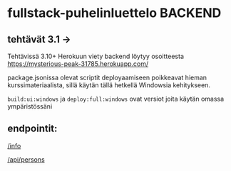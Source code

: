 #  fullstack-puhelinluettelo BACKEND

## tehtävät 3.1 ->
 

Tehtävissä 3.10+ Herokuun viety backend löytyy osoitteesta https://mysterious-peak-31785.herokuapp.com/

package.jsonissa olevat scriptit deployaamiseen poikkeavat hieman kurssimateriaalista,
sillä käytän tällä hetkellä Windowsia kehitykseen.

`build:ui:windows` ja `deploy:full:windows` ovat versiot joita käytän omassa ympäristössäni


## endpointit:
[/info](https://mysterious-peak-31785.herokuapp.com/info)

[/api/persons](https://mysterious-peak-31785.herokuapp.com/api/persons)